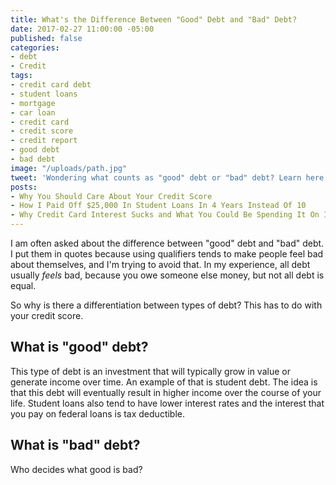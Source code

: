 ```yaml
---
title: What's the Difference Between "Good" Debt and "Bad" Debt?
date: 2017-02-27 11:00:00 -05:00
published: false
categories:
- debt
- Credit
tags:
- credit card debt
- student loans
- mortgage
- car loan
- credit card
- credit score
- credit report
- good debt
- bad debt
image: "/uploads/path.jpg"
tweet: 'Wondering what counts as "good" debt or "bad" debt? Learn here! #debt'
posts:
- Why You Should Care About Your Credit Score
- How I Paid Off $25,000 In Student Loans In 4 Years Instead Of 10
- Why Credit Card Interest Sucks and What You Could Be Spending It On Instead
---
```


I am often asked about the difference between "good" debt and "bad" debt. I put them in quotes because using qualifiers tends to make people feel bad about themselves, and I'm trying to avoid that.  In my experience, all debt usually *feels* bad, because you owe someone else money, but not all debt is equal.

So why is there a differentiation between types of debt? This has to do with your credit score.

## What is "good" debt?

This type of debt is an investment that will typically grow in value or generate income over time. An example of that is student debt. The idea is that this debt will eventually result in higher income over the course of your life. Student loans also tend to have lower interest rates and the interest that you pay on federal loans is tax deductible. 

## What is "bad" debt?

Who decides what good is bad?